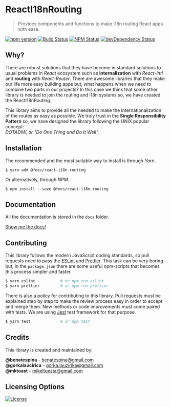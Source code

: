 # ReactI18nRouting
> Provides components and functions to make i18n routing React apps with ease.

[![npm version](https://img.shields.io/npm/v/@foes/react-i18n-routing.svg?style=flat-square)](https://www.npmjs.com/package/@foes/react-i18n-routing)
[![Build Status](http://img.shields.io/travis/FriendsOfECMAScript/ReactI18nRouting/master.svg?style=flat-square)](https://travis-ci.org/FriendsOfECMAScript/ReactI18nRouting)
[![NPM Status](http://img.shields.io/npm/dm/@foes/react-i18n-routing.svg?style=flat-square)](https://www.npmjs.org/package/@foes/react-i18n-routing)
[![devDependency Status](https://img.shields.io/david/FriendsOfECMAScript/ReactI18nRouting.svg?style=flat-square)](https://david-dm.org/FriendsOfECMAScript/ReactI18nRouting#info=dependencies)

## Why?
There are robust solutions that they have become in standard solutions to usual problems in *React* ecosystem such as
**internalization** with *React-Intl* and **routing** with *React-Router*.
There are awesome libraries that they make our life more easy building apps but, what happens when we need to combine
two parts in our projects? In this case we think that some other library is needed to join the routing and i18n systems
so, we have created the ReactI18nRouting.

This library aims to provide all the needed to make the internationalization of the routes as easy as possible.
We truly trust in the **Single Responsibility Pattern** so, we have designed the library following the UNIX popular
concept:<br>*DOTADIW, or "Do One Thing and Do It Well"*.

## Installation
The recommended and the most suitable way to install is through *Yarn*.
```shell
$ yarn add @foes/react-i18n-routing
```
Or alternatively, through *NPM*.
```shell
$ npm install --save @foes/react-i18n-routing
```  

## Documentation
All the documentation is stored in the `docs` folder.

[Show me the docs!](docs/index.md)

## Contributing
This library follows the modern JavaScript coding standards, so pull requests need to pass the [ESLint][1] and
[Prettier][2]. This task can be very boring but, in the `package.json` there are some useful
npm-scripts that becomes this process simpler and faster.
```bash
$ yarn eslint           # or npm run eslint
$ yarn prettier         # or npm run prettier
```
There is also a policy for contributing to this library. Pull requests must be explained step by step to make the
review process easy in order to accept and merge them. New methods or code improvements must come paired with
tests. We are using [Jest][3] test framework for that purpose.
```bash
$ yarn test             # or npm test
```

## Credits
This library is created and maintained by:
>
**@benatespina** - [benatespina@gmail.com](mailto:benatespina@gmail.com)<br>
**@gorkalaucirica** - [gorka.lauzirika@gmail.com](mailto:gorka.lauzirika@gmail.com)<br>
**@mktoast** - [mikeltuesta@gmail.com](mailto:mikeltuesta@gmail.com)

## Licensing Options
[![License](https://img.shields.io/badge/License-MIT-yellowgreen.svg?style=flat-square)](https://github.com/FriendsOfECMAScript/ReactI18nRouting/blob/master/LICENSE)

[1]: http://eslint.org/
[2]: https://prettier.io/ 
[3]: https://facebook.github.io/jest/

